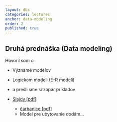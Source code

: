 ```yaml
---
layout: dbs
categories: lectures
anchor: data-modeling
order: 2
published: true
---
```

## Druhá prednáška (Data modeling)

Hovoril som o:

* Význame modelov
* Logickom modeli (E-R modeli)
* a prešli sme si zopár príkladov

          
* [Slajdy [pdf]](/lectures/files/02_DataModeling.pdf)
  * [čarbanice [pdf]](/lectures/files/02_data_modeling_scrawls.pdf)
  * Model pre ubytovanie dodám...
